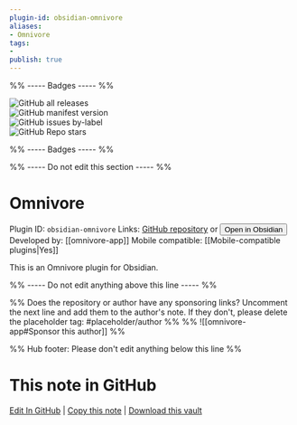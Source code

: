 ```yaml
---
plugin-id: obsidian-omnivore
aliases:
- Omnivore
tags: 
- 
publish: true
---
```


%% ----- Badges ----- %%

![GitHub all releases](https://img.shields.io/github/downloads/omnivore-app/obsidian-omnivore/total?color=573E7A&logo=github&style=for-the-badge)   
![GitHub manifest version](https://img.shields.io/github/manifest-json/v/omnivore-app/obsidian-omnivore?color=573E7A&logo=github&style=for-the-badge)   
![GitHub issues by-label](https://img.shields.io/github/issues/omnivore-app/obsidian-omnivore/help%20wanted?color=573E7A&logo=github&style=for-the-badge)   
![GitHub Repo stars](https://img.shields.io/github/stars/omnivore-app/obsidian-omnivore?color=573E7A&logo=github&style=for-the-badge)

%% ----- Badges ----- %%

%% ----- Do not edit this section ----- %%

# Omnivore

Plugin ID: `obsidian-omnivore`
Links: [GitHub repository](https://github.com/omnivore-app/obsidian-omnivore) or [<button id=HH>Open in Obsidian</button>](obsidian://show-plugin?id=obsidian-omnivore)
Developed by: [[omnivore-app]]
Mobile compatible: [[Mobile-compatible plugins|Yes]]

This is an Omnivore plugin for Obsidian.

%% ----- Do not edit anything above this line ----- %% 

%% Does the repository or author have any sponsoring links? Uncomment the next line and add them to the author's note. If they don't, please delete the placeholder tag: #placeholder/author %%
%% ![[omnivore-app#Sponsor this author]] %%

%% Hub footer: Please don't edit anything below this line %%

# This note in GitHub

<span class="git-footer">[Edit In GitHub](https://github.dev/obsidian-community/obsidian-hub/blob/main/02%20-%20Community%20Expansions/02.05%20All%20Community%20Expansions/Plugins/obsidian-omnivore.md "git-hub-edit-note") | [Copy this note](https://raw.githubusercontent.com/obsidian-community/obsidian-hub/main/02%20-%20Community%20Expansions/02.05%20All%20Community%20Expansions/Plugins/obsidian-omnivore.md "git-hub-copy-note") | [Download this vault](https://github.com/obsidian-community/obsidian-hub/archive/refs/heads/main.zip "git-hub-download-vault") </span>
